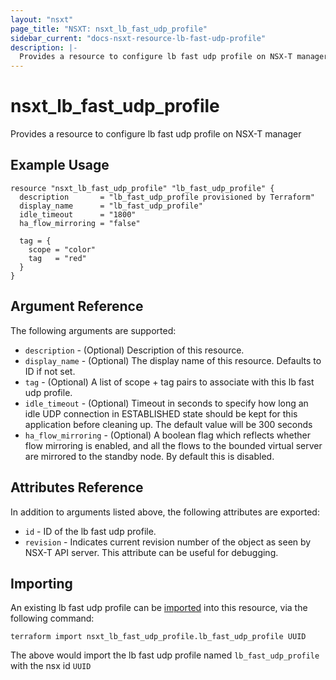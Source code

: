 ```yaml
---
layout: "nsxt"
page_title: "NSXT: nsxt_lb_fast_udp_profile"
sidebar_current: "docs-nsxt-resource-lb-fast-udp-profile"
description: |-
  Provides a resource to configure lb fast udp profile on NSX-T manager
---
```


# nsxt_lb_fast_udp_profile

Provides a resource to configure lb fast udp profile on NSX-T manager

## Example Usage

```hcl
resource "nsxt_lb_fast_udp_profile" "lb_fast_udp_profile" {
  description       = "lb_fast_udp_profile provisioned by Terraform"
  display_name      = "lb_fast_udp_profile"
  idle_timeout      = "1800"
  ha_flow_mirroring = "false"

  tag = {
    scope = "color"
    tag   = "red"
  }
}
```

## Argument Reference

The following arguments are supported:

* `description` - (Optional) Description of this resource.
* `display_name` - (Optional) The display name of this resource. Defaults to ID if not set.
* `tag` - (Optional) A list of scope + tag pairs to associate with this lb fast udp profile.
* `idle_timeout` - (Optional) Timeout in seconds to specify how long an idle UDP connection in ESTABLISHED state should be kept for this application before cleaning up. The default value will be 300 seconds
* `ha_flow_mirroring` - (Optional) A boolean flag which reflects whether flow mirroring is enabled, and all the flows to the bounded virtual server are mirrored to the standby node. By default this is disabled.


## Attributes Reference

In addition to arguments listed above, the following attributes are exported:

* `id` - ID of the lb fast udp profile.
* `revision` - Indicates current revision number of the object as seen by NSX-T API server. This attribute can be useful for debugging.


## Importing

An existing lb fast udp profile can be [imported][docs-import] into this resource, via the following command:

[docs-import]: /docs/import/index.html

```
terraform import nsxt_lb_fast_udp_profile.lb_fast_udp_profile UUID
```

The above would import the lb fast udp profile named `lb_fast_udp_profile` with the nsx id `UUID`
